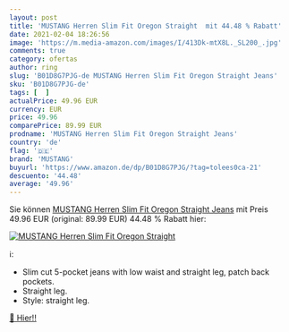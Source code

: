 ```yaml
---
layout: post
title: 'MUSTANG Herren Slim Fit Oregon Straight  mit 44.48 % Rabatt'
date: 2021-02-04 18:26:56
image: 'https://m.media-amazon.com/images/I/413Dk-mtX8L._SL200_.jpg'
comments: true
category: ofertas
author: ring
slug: 'B01D8G7PJG-de MUSTANG Herren Slim Fit Oregon Straight Jeans'
sku: 'B01D8G7PJG-de'
tags: [  ]
actualPrice: 49.96 EUR
currency: EUR
price: 49.96
comparePrice: 89.99 EUR
prodname: 'MUSTANG Herren Slim Fit Oregon Straight Jeans'
country: 'de'
flag: '🇩🇪'
brand: 'MUSTANG'
buyurl: 'https://www.amazon.de/dp/B01D8G7PJG/?tag=tolees0ca-21'
descuento: '44.48'
average: '49.96'
---
```


Sie können [MUSTANG Herren Slim Fit Oregon Straight Jeans](https://www.amazon.de/dp/B01D8G7PJG/?tag=tolees0ca-21) mit Preis 49.96 EUR (original: 89.99 EUR) 44.48 % Rabatt hier:

[![MUSTANG Herren Slim Fit Oregon Straight ](https://m.media-amazon.com/images/I/413Dk-mtX8L._SL200_.jpg)](https://www.amazon.de/dp/B01D8G7PJG/?tag=tolees0ca-21)

ℹ️:

- Slim cut 5-pocket jeans with low waist and straight leg, patch back pockets.
- Straight leg.
- Style: straight leg.

[🛒 Hier!!](https://www.amazon.de/dp/B01D8G7PJG/?tag=tolees0ca-21)
